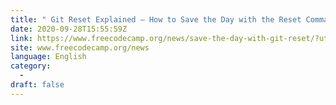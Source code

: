 ```yaml
---
title: " Git Reset Explained – How to Save the Day with the Reset Command "
date: 2020-09-28T15:55:59Z
link: https://www.freecodecamp.org/news/save-the-day-with-git-reset/?utm_medium=RSS&utm_source=news.12bit.vn
site: www.freecodecamp.org/news
language: English
category:
  -   
draft: false
---
```

